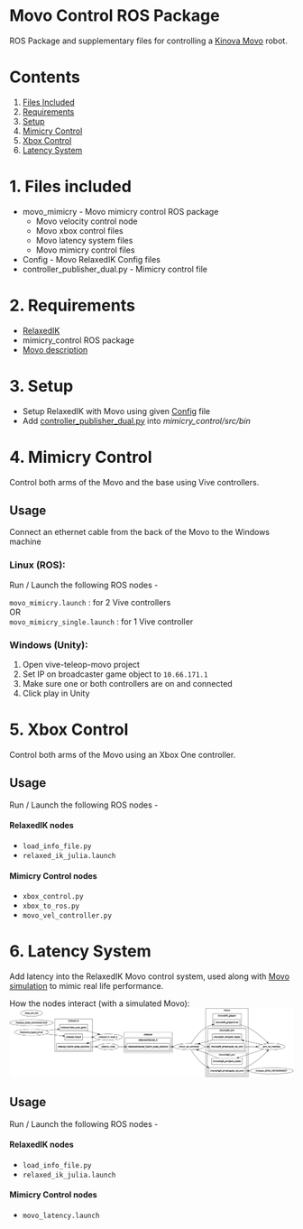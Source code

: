 # Movo Control ROS Package

ROS Package and supplementary files for controlling a [Kinova Movo](https://www.kinovarobotics.com/sites/default/files/OP-03_2019-05_R01.pdf) robot.

# Contents
1. [Files Included](#1-files-included)
2. [Requirements](#2-requirements)
3. [Setup](#3-setup)
4. [Mimicry Control](#4-mimicry-control)
5. [Xbox Control](#5-xbox-control)
6. [Latency System](#6-latency-system)

# 1. Files included

* movo_mimicry - Movo mimicry control ROS package
    * Movo velocity control node
    * Movo xbox control files
    * Movo latency system files
    * Movo mimicry control files
* Config - Movo RelaxedIK Config files
* controller_publisher_dual.py - Mimicry control file

# 2. Requirements
* [RelaxedIK](https://github.com/uwgraphics/relaxed_ik)
* mimicry_control ROS package
* [Movo description](https://github.com/Kinovarobotics/kinova-movo/tree/master/movo_common/movo_description)

# 3. Setup
* Setup RelaxedIK with Movo using given [Config](./Config) file
* Add [controller_publisher_dual.py](./controller_publisher_dual.py) into *mimicry_control/src/bin*

# 4. Mimicry Control

Control both arms of the Movo and the base using Vive controllers.

## Usage

Connect an ethernet cable from the back of the 
Movo to the Windows machine

### Linux (ROS):

Run / Launch the following ROS nodes -

`movo_mimicry.launch` : for 2 Vive controllers  
OR  
`movo_mimicry_single.launch` : for 1 Vive controller


### Windows (Unity):
1. Open vive-teleop-movo project
2. Set IP on broadcaster game object to `10.66.171.1`
3. Make sure one or both controllers are on and connected
4. Click play in Unity

# 5. Xbox Control

Control both arms of the Movo using an Xbox One controller.

## Usage

Run / Launch the following ROS nodes -

#### RelaxedIK nodes
* `load_info_file.py`
* `relaxed_ik_julia.launch`

#### Mimicry Control nodes
* `xbox_control.py`
* `xbox_to_ros.py`
* `movo_vel_controller.py`

# 6. Latency System

Add latency into the RelaxedIK Movo control system, used along with
[Movo simulation](https://github.com/joshuawisc/movo-sim-scene) 
to mimic real life performance.

How the nodes interact (with a simulated Movo):
![Rosgraph](./images/rosgraph.png)


## Usage

Run / Launch the following ROS nodes -

#### RelaxedIK nodes
* `load_info_file.py`
* `relaxed_ik_julia.launch`

#### Mimicry Control nodes
* `movo_latency.launch`